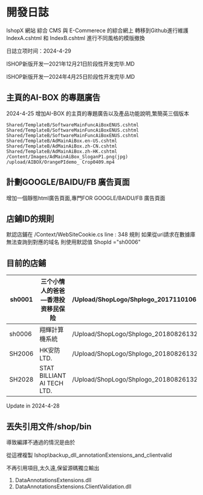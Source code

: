 # 開發日誌

IshopX 網站 綜合 CMS 與 E-Commerece 的綜合網上 轉移到Github進行維護 IndexA.cshtml 和 IndexB.cshtml 進行不同風格的模版撤換

日誌立项时间：2024-4-29

ISHOP新版开发—2021年12月21日阶段性开发完毕.MD

ISHOP新版开发—2024年4月25日阶段性开发完毕.MD

## 主頁的AI-BOX 的專題廣告

2024-4-25 增加AI-BOX 的主頁的專題廣告以及產品功能說明,繁簡英三個版本

```
Shared/TemplateB/SoftwareMainFuncAiBoxENUS.cshtml
Shared/TemplateB/SoftwareMainFuncAiBoxENUS.cshtml
Shared/TemplateB/SoftwareMainFuncAiBoxENUS.cshtml
Shared/TemplateB/AdMainAiBox.en-US.cshtml
Shared/TemplateB/AdMainAiBox.zh-CN.cshtml
Shared/TemplateB/AdMainAiBox.zh-HK.cshtml
/Content/Images/AdMainAiBox_SloganP1.png(jpg)
/upload/AIBOX/OrangePIdemo_ Crop0409.mp4
```



## 計劃GOOGLE/BAIDU/FB 廣告頁面

增加一個靜態html廣告頁面,專門FOR GOOGLE/BAIDU/FB 廣告頁面

## 店鋪ID的規則

默認店鋪在 /Context/WebSiteCookie.cs  line : 348
規則 如果從uri請求在數據庫無法查詢到對應的域名 則使用默認值 ShopId ="sh0006"

## 目前的店鋪

| sh0001 | 三个小情人的爸爸—香港投资移民保险 | /Upload/ShopLogo/Shplogo_20171101063317284.png |
| ------ | --------------------------------- | ---------------------------------------------- |
| sh0006 | 翔輝計算機系統                    | /Upload/ShopLogo/Shplogo_20180826132306638.png |
| SH2006 | HK安防  LTD.                      | /Upload/ShopLogo/Shplogo_20180826132306638.png |
| SH2028 | STAT BILLIANT AI TECH LTD.        | /Upload/ShopLogo/Shplogo_20180826132306638.png |

Update in 2024-4-28

## 丟失引用文件/shop/bin 

導致編譯不通過的情況是由於

 從這裡複製 Ishop\backup_dll_annotationExtensions_and_clientvalid

 不再引用項目,太久遠,保留源碼獨立輸出

1.  DataAnnotationsExtensions.dll
2. DataAnnotationsExtensions.ClientValidation.dll